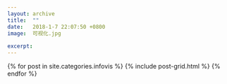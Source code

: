 ```yaml
---
layout: archive
title:  ""
date:   2018-1-7 22:07:50 +0800
image:  可视化.jpg
  
excerpt: 
---
```


<div class="tiles">
{% for post in site.categories.infovis %}
  {% include post-grid.html %}
{% endfor %}
</div>
